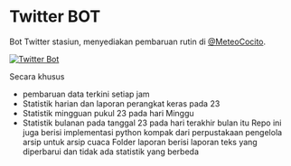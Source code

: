 # Twitter BOT
Bot Twitter stasiun, menyediakan pembaruan rutin di [@MeteoCocito](https://twitter.com/MeteoCocito).

[![Twitter Bot](https://github.com/kawainime/twitterbot/actions/workflows/schedule.yml/badge.svg)](https://github.com/kawainime/twitterbot/actions/workflows/schedule.yml)

Secara khusus 

* pembaruan data terkini setiap jam 
* Statistik harian dan laporan perangkat keras pada 23
* Statistik mingguan pukul 23 pada hari Minggu
* Statistik bulanan pada tanggal 23 pada hari terakhir bulan itu Repo ini juga berisi implementasi python kompak dari perpustakaan pengelola arsip untuk arsip cuaca Folder laporan berisi laporan teks yang diperbarui dan tidak ada statistik yang berbeda
